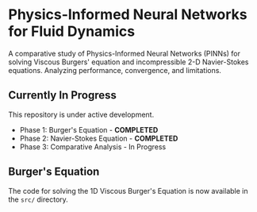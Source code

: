 # Physics-Informed Neural Networks for Fluid Dynamics
A comparative study of Physics-Informed Neural Networks (PINNs) for solving Viscous Burgers' equation and incompressible 2-D Navier-Stokes equations. Analyzing performance, convergence, and limitations.

## Currently In Progress 
This repository is under active development.
*   Phase 1: Burger's Equation - **COMPLETED** 
*   Phase 2: Navier-Stokes Equation - **COMPLETED** 
*   Phase 3: Comparative Analysis - In Progress

## Burger's Equation
The code for solving the 1D Viscous Burger's Equation is now available in the `src/` directory.
